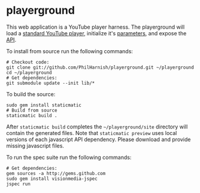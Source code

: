 playerground
============
This web application is a YouTube player harness. The playerground will load a [standard YouTube player][1], initialize it's [parameters][2], and expose the [API][3].

To install from source run the following commands:

    # Checkout code:
    git clone git://github.com/PhilHarnish/playerground.git ~/playerground
    cd ~/playerground
    # Get dependencies:
    git submodule update --init lib/*

To build the source:

    sudo gem install staticmatic
    # Build from source
    staticmatic build .

After `staticmatic build` completes the `~/playerground/site` directory will contain the generated files. Note that `staticmatic preview` uses local versions of each javascript API dependency. Please download and provide missing javascript files.

To run the spec suite run the following commands:

    # Get dependencies:
    gem sources -a http://gems.github.com
    sudo gem install visionmedia-jspec
    jspec run

[1]: http://code.google.com/apis/ajax/playground/?exp=youtube
[2]: http://code.google.com/apis/youtube/player_parameters.html
[3]: http://code.google.com/apis/youtube/js_api_reference.html
